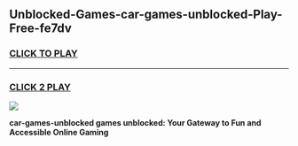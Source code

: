 
## Unblocked-Games-car-games-unblocked-Play-Free-fe7dv
<h3>
<a href="https://premium76.site?title=car-games-unblocked&ref=19M">CLICK TO PLAY</a></h3>
<hr>

<h3>
<a href="https://premium76.site?title=car-games-unblocked&ref=19M">CLICK 2 PLAY</a>
  
</h3>

<a href="https://premium76.site?title=car-games-unblocked&ref=19M"><img src="https://clearcache.store/games.png"></a>


**car-games-unblocked games unblocked: Your Gateway to Fun and Accessible Online Gaming**

